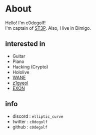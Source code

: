 # About
Hello! I'm c0degolf!<br>
I'm captain of [ST3P](https://ctftime.org/team/240981). Also, I live in Dimigo.

## interested in
+ Guitar
+ Piano
+ Hacking (Crypto)
+ Hololive
+ [WANE](https://blog.wane.im/)
+ [z1gyeol](https://z1gyeol.github.io/)
+ [EXON](https://blog.exon.kr/)

## info
+ discord : `elliptic_curve`
+ twitter : `c0degolf`
+ github : `c0degolf`